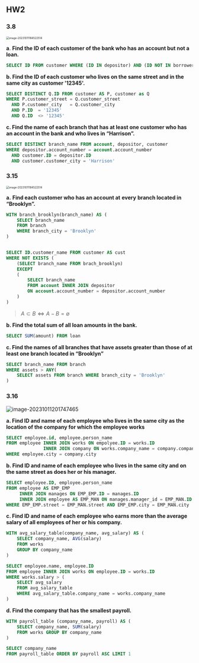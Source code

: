 ## HW2







### 3.8 

<img src="C:\Users\mts14\AppData\Roaming\Typora\typora-user-images\image-20231011184522514.png" alt="image-20231011184522514" style="zoom:50%;" />

**a**. **Find the ID of each customer of the bank who has an account but not a loan.**

 ```SQL
 SELECT ID FROM customer WHERE (ID IN depositor) AND (ID NOT IN borrower)
 ```



**b. Find the ID of each customer who lives on the same street and in the same city as customer '12345'.**

```sql
SELECT DISTINCT Q.ID FROM customer AS P, customer as Q
WHERE P.customer_street = Q.customer_street
  AND P.customer_city   = Q.customer_city
  AND P.ID  = '12345'
  AND Q.ID 	<> '12345'
```



**c. Find the name of each branch that has at least one customer who has an account in the bank and who lives in “Harrison”.**

```sql
SELECT DISTINCT branch_name FROM account, depositor, customer
WHERE depositor.account_number = account.account_number
  AND customer.ID = depositor.ID
  AND customer.customer_city = 'Harrison'
```



### 3.15

<img src="C:\Users\mts14\AppData\Roaming\Typora\typora-user-images\image-20231011184522514.png" alt="image-20231011184522514" style="zoom:50%;" />

**a.**  **Find each customer who has an account at** **every** **branch located in “Brooklyn”.**

```sql
WITH branch_brooklyn(branch_name) AS (
	SELECT branch_name
    FROM branch
    WHERE branch_city = 'Brooklyn'
)


SELECT ID.customer_name FROM customer AS cust
WHERE NOT EXISTS (
    (SELECT branch_name FROM brach_brooklyn)
    EXCEPT
    (
        SELECT branch_name
        FROM account INNER JOIN depositor 
        ON account.account_number = depositor.account_number
    )
)
```

> $A \subset B \iff A - B = \emptyset$



**b. Find the total sum of all loan amounts in the bank.**

```sql
SELECT SUM(amount) FROM loan
```



**c. Find the names of all branches that have assets  greater than those of at least one branch located in “Brooklyn”**

```sql
SELECT branch_name FROM branch
WHERE assets > ANY(
	SELECT assets FROM branch WHERE branch_city = 'Brooklyn' 
)
```





### 3.16

<img src="C:\Users\mts14\AppData\Roaming\Typora\typora-user-images\image-20231011201747465.png" alt="image-20231011201747465"  />

**a. Find ID and name of each employee who lives in the same city as the location of the company for which the employee works**

```sql
SELECT employee.id, employee.person_name
FROM employee INNER JOIN works ON empolyee.ID = works.ID
			  INNER JOIN company ON works.company_name = company.company_name
WHERE employee.city = company.city
```



**b. Find ID and name of each employee who lives in the same city and on the same street as does her or his manager.**

```sql
SELECT employee.ID, employee.person_name
FROM employee AS EMP_EMP 
     INNER JOIN manages ON EMP_EMP.ID = manages.ID
     INNER JOIN employee AS EMP_MAN ON manages.manager_id = EMP_MAN.ID
WHERE EMP_EMP.street = EMP_MAN.street AND EMP_EMP.city = EMP_MAN.city
```



**c. Find ID and name of each employee who earns more than the average salary of all employees of her or his company.**

```sql
WITH avg_salary_table(company_name, avg_salary) AS (
	SELECT company_name, AVG(salary)
    FROM works
    GROUP BY company_name
)

SELECT employee.name, employee.ID
FROM employee INNER JOIN works ON employee.ID = works.ID
WHERE works.salary > (
	SELECT avg_salary
    FROM avg_salary_table
    WHERE avg_salary_table.company_name = works.company_name
)
```



**d. Find the company that has the smallest payroll.**

```SQL
WITH payroll_table (company_name, payroll) AS (
	SELECT company_name, SUM(salary)
    FROM works GROUP BY company_name
)

SELECT company_name
FROM payroll_table ORDER BY payroll ASC LIMIT 1
```



